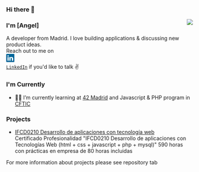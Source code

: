 ### Hi there 👋

<!--
**angegon/angegon** is a ✨ _special_ ✨ repository because its `README.md` (this file) appears on your GitHub profile.

Here are some ideas to get you started:

- 🔭 I’m currently working on ...
- 🌱 I’m currently learning ...
- 👯 I’m looking to collaborate on ...
- 🤔 I’m looking for help with ...
- 💬 Ask me about ...
- 📫 How to reach me: ...
- 😄 Pronouns: ...
- ⚡ Fun fact: ...
-->
<img height="180em" align="right" src="https://github-readme-stats.vercel.app/api/top-langs/?username=angegon&exclude_repo=KNN-Image-Classification&show_icons=true&hide_border=true&layout=compact&langs_count=10"/>

### I'm [Angel]

A developer from Madrid. I love building applications & discussing new product ideas. <br> Reach out to me on <code>
    <a href="https://www.linkedin.com/in/angelgonzalezmartin/" title="LinkedIn Profile"><img width="22" src="https://github.com/angegon/angegon/blob/main/linkedin.svg"> LinkedIn</a></code>    if you'd like to talk ✌️
    
   

### I'm Currently

- 👷🏽‍ I’m currently learning at [42 Madrid](https://www.42madrid.com) and Javascript & PHP program in [CFTIC](https://cftic.centrosdeformacion.empleo.madrid.org/)

### Projects

<ul>
    <li><a href="" target="_blank">IFCD0210 Desarrollo de aplicaciones con tecnología web</a><br>
Certificado Profesionalidad "IFCD0210 Desarrollo de aplicaciones con Tecnologías Web (html + css + javascript + php + mysql)" 590 horas con prácticas en empresa de 80 horas incluidas</li>
</ul>

For more information about projects please see repository tab
